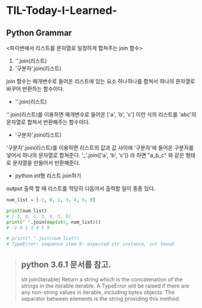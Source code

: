 # TIL-Today-I-Learned-
## Python Grammar

<파이썬에서 리스트를 문자열로 일정하게 합쳐주는 join 함수>

1. ''.join(리스트)
2. '구분자'.join(리스트)

join 함수는 매개변수로 들어온 리스트에 있는 요소 하나하나를 합쳐서 하나의 문자열로 바꾸어 반환하는 함수이다.

- ''.join(리스트)

''.join(리스트)를 이용하면 매개변수로 들어온 ['a', 'b', 'c'] 이런 식의 리스트를 'abc'의 문자열로 합쳐서 반환해주는 함수이다.

- '구분자'.join(리스트)

'구분자'.join(리스트)를 이용하면 리스트의 값과 값 사이에 '구분자'에 들어온 구분자를 넣어서 하나의 문자열로 합쳐준다.
'_'.join(['a', 'b', 'c']) 라 하면 "a_b_c" 와 같은 형태로 문자열을 만들어서 반환해준다.

- python int형 리스트 join하기

output 출력 할 때 리스트를 적당히 다듬어서 출력할 일이 종종 있다. 
```python
num_list = [-1, 0, 1, 3, 4, 5, 9]

print(num_list)
# [-1, 0, 1, 3, 4, 5, 9]
print(" ".join(map(str, num_list)))
# -1 0 1 3 4 5 9

# print(" ".join(num_list))
# TypeError: sequence item 0: expected str instance, int found
```
> ## python 3.6.1 문서를 참고.  
>str.join(iterable)
Return a string which is the concatenation of the strings in the iterable iterable. A TypeError will be raised if there are any non-string values in iterable, including bytes objects. The separator between elements is the string providing this method.
